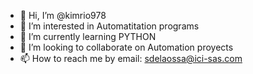 - 👋 Hi, I’m @kimrio978
- 👀 I’m interested in Automatitation programs
- 🌱 I’m currently learning PYTHON
- 💞️ I’m looking to collaborate on Automation proyects
- 📫 How to reach me by email: sdelaossa@ici-sas.com
